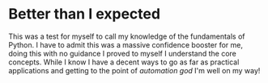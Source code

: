 # Better than I expected
This was a test for myself to call my knowledge of the fundamentals of Python.
I have to admit this was a massive confidence booster for me, doing this with no guidance I proved to myself I understand the core concepts.
While I know I have a decent ways to go as far as practical applications and getting to the point of *automation god* I'm well on my way!